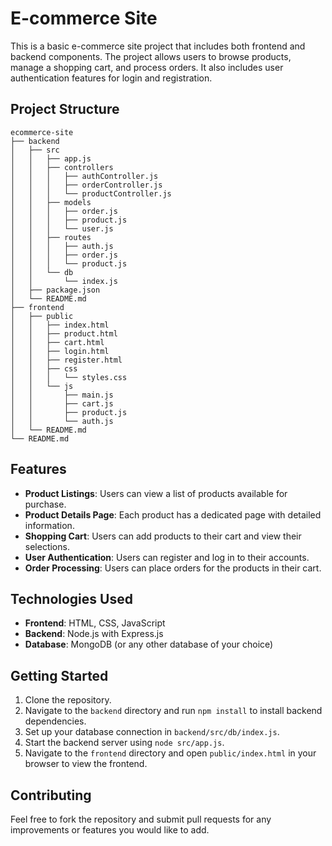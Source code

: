 # E-commerce Site

This is a basic e-commerce site project that includes both frontend and backend components. The project allows users to browse products, manage a shopping cart, and process orders. It also includes user authentication features for login and registration.

## Project Structure

```
ecommerce-site
├── backend
│   ├── src
│   │   ├── app.js
│   │   ├── controllers
│   │   │   ├── authController.js
│   │   │   ├── orderController.js
│   │   │   └── productController.js
│   │   ├── models
│   │   │   ├── order.js
│   │   │   ├── product.js
│   │   │   └── user.js
│   │   ├── routes
│   │   │   ├── auth.js
│   │   │   ├── order.js
│   │   │   └── product.js
│   │   └── db
│   │       └── index.js
│   ├── package.json
│   └── README.md
├── frontend
│   ├── public
│   │   ├── index.html
│   │   ├── product.html
│   │   ├── cart.html
│   │   ├── login.html
│   │   ├── register.html
│   │   ├── css
│   │   │   └── styles.css
│   │   └── js
│   │       ├── main.js
│   │       ├── cart.js
│   │       ├── product.js
│   │       └── auth.js
│   └── README.md
└── README.md
```

## Features

- **Product Listings**: Users can view a list of products available for purchase.
- **Product Details Page**: Each product has a dedicated page with detailed information.
- **Shopping Cart**: Users can add products to their cart and view their selections.
- **User Authentication**: Users can register and log in to their accounts.
- **Order Processing**: Users can place orders for the products in their cart.

## Technologies Used

- **Frontend**: HTML, CSS, JavaScript
- **Backend**: Node.js with Express.js
- **Database**: MongoDB (or any other database of your choice)

## Getting Started

1. Clone the repository.
2. Navigate to the `backend` directory and run `npm install` to install backend dependencies.
3. Set up your database connection in `backend/src/db/index.js`.
4. Start the backend server using `node src/app.js`.
5. Navigate to the `frontend` directory and open `public/index.html` in your browser to view the frontend.

## Contributing

Feel free to fork the repository and submit pull requests for any improvements or features you would like to add.